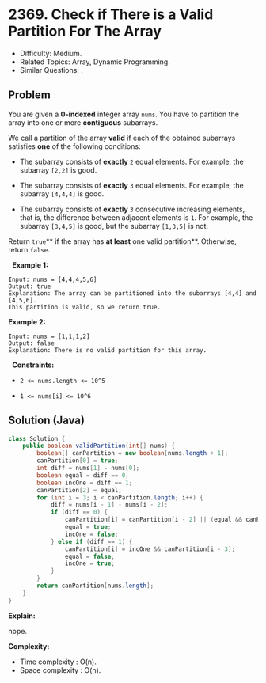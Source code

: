 # 2369. Check if There is a Valid Partition For The Array

- Difficulty: Medium.
- Related Topics: Array, Dynamic Programming.
- Similar Questions: .

## Problem

You are given a **0-indexed** integer array ```nums```. You have to partition the array into one or more **contiguous** subarrays.

We call a partition of the array **valid** if each of the obtained subarrays satisfies **one** of the following conditions:


	
- The subarray consists of **exactly** ```2``` equal elements. For example, the subarray ```[2,2]``` is good.
	
- The subarray consists of **exactly** ```3``` equal elements. For example, the subarray ```[4,4,4]``` is good.
	
- The subarray consists of **exactly** ```3``` consecutive increasing elements, that is, the difference between adjacent elements is ```1```. For example, the subarray ```[3,4,5]``` is good, but the subarray ```[1,3,5]``` is not.


Return ```true```** if the array has **at least** one valid partition**. Otherwise, return ```false```.

 
**Example 1:**

```
Input: nums = [4,4,4,5,6]
Output: true
Explanation: The array can be partitioned into the subarrays [4,4] and [4,5,6].
This partition is valid, so we return true.
```

**Example 2:**

```
Input: nums = [1,1,1,2]
Output: false
Explanation: There is no valid partition for this array.
```

 
**Constraints:**


	
- ```2 <= nums.length <= 10^5```
	
- ```1 <= nums[i] <= 10^6```



## Solution (Java)

```java
class Solution {
    public boolean validPartition(int[] nums) {
        boolean[] canPartition = new boolean[nums.length + 1];
        canPartition[0] = true;
        int diff = nums[1] - nums[0];
        boolean equal = diff == 0;
        boolean incOne = diff == 1;
        canPartition[2] = equal;
        for (int i = 3; i < canPartition.length; i++) {
            diff = nums[i - 1] - nums[i - 2];
            if (diff == 0) {
                canPartition[i] = canPartition[i - 2] || (equal && canPartition[i - 3]);
                equal = true;
                incOne = false;
            } else if (diff == 1) {
                canPartition[i] = incOne && canPartition[i - 3];
                equal = false;
                incOne = true;
            }
        }
        return canPartition[nums.length];
    }
}
```

**Explain:**

nope.

**Complexity:**

* Time complexity : O(n).
* Space complexity : O(n).
